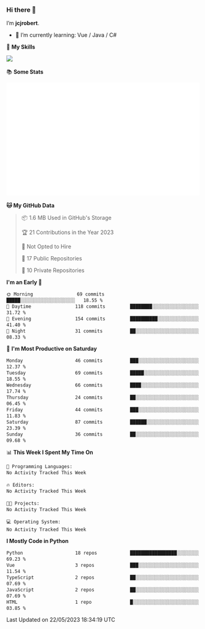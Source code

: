 ### Hi there 👋

I’m **jcjrobert**.

- 🌱 I’m currently learning: Vue / Java / C#

🌟 **My Skills**

![](https://img.shields.io/badge/-Python-3e74a2?style=flat-square&logo=Python&logoColor=fff)

📚 **Some Stats**

![](https://github.com/jcjrobert/github-stats/blob/master/generated/overview.svg)

<!--START_SECTION:waka-->
**🐱 My GitHub Data** 

> 📦 1.6 MB Used in GitHub's Storage 
 > 
> 🏆 21 Contributions in the Year 2023
 > 
> 🚫 Not Opted to Hire
 > 
> 📜 17 Public Repositories 
 > 
> 🔑 10 Private Repositories 
 > 
**I'm an Early 🐤** 

```text
🌞 Morning                69 commits          █████░░░░░░░░░░░░░░░░░░░░   18.55 % 
🌆 Daytime                118 commits         ████████░░░░░░░░░░░░░░░░░   31.72 % 
🌃 Evening                154 commits         ██████████░░░░░░░░░░░░░░░   41.40 % 
🌙 Night                  31 commits          ██░░░░░░░░░░░░░░░░░░░░░░░   08.33 % 
```
📅 **I'm Most Productive on Saturday** 

```text
Monday                   46 commits          ███░░░░░░░░░░░░░░░░░░░░░░   12.37 % 
Tuesday                  69 commits          █████░░░░░░░░░░░░░░░░░░░░   18.55 % 
Wednesday                66 commits          ████░░░░░░░░░░░░░░░░░░░░░   17.74 % 
Thursday                 24 commits          ██░░░░░░░░░░░░░░░░░░░░░░░   06.45 % 
Friday                   44 commits          ███░░░░░░░░░░░░░░░░░░░░░░   11.83 % 
Saturday                 87 commits          ██████░░░░░░░░░░░░░░░░░░░   23.39 % 
Sunday                   36 commits          ██░░░░░░░░░░░░░░░░░░░░░░░   09.68 % 
```


📊 **This Week I Spent My Time On** 

```text
💬 Programming Languages: 
No Activity Tracked This Week

🔥 Editors: 
No Activity Tracked This Week

🐱‍💻 Projects: 
No Activity Tracked This Week

💻 Operating System: 
No Activity Tracked This Week
```

**I Mostly Code in Python** 

```text
Python                   18 repos            █████████████████░░░░░░░░   69.23 % 
Vue                      3 repos             ███░░░░░░░░░░░░░░░░░░░░░░   11.54 % 
TypeScript               2 repos             ██░░░░░░░░░░░░░░░░░░░░░░░   07.69 % 
JavaScript               2 repos             ██░░░░░░░░░░░░░░░░░░░░░░░   07.69 % 
HTML                     1 repo              █░░░░░░░░░░░░░░░░░░░░░░░░   03.85 % 
```




 Last Updated on 22/05/2023 18:34:19 UTC
<!--END_SECTION:waka-->
